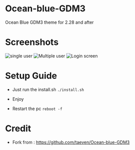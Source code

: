 # Ocean-blue-GDM3
Ocean Blue GDM3 theme for 2.28 and after

# Screenshots
![single user](screenshots/singleUser.png?raw=true "user login")
![Multiple user](screenshots/multipleUser.png?raw=true "multi user login")
![Login screen](screenshots/singleLogin.png?raw=true "Login screen")

# Setup Guide
* Just run the install.sh
```./install.sh```

* Enjoy


* Restart the pc 
```reboot -f```

# Credit

* Fork from :
https://github.com/taeven/Ocean-blue-GDM3